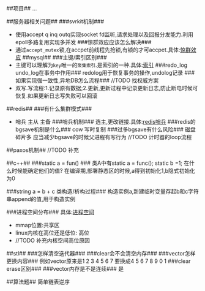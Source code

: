 ##项目##
...

##服务器相关问题##
###svrkit机制###
- 使用accept q inq outq实现socket fd监听,请求处理以及回报分发能力.利用epoll多路复用实现多并发
###惊群效应应该怎么解决###
- 通过`accept_mutex`锁,在accpet前线程先抢锁,有锁的才可accpet.具体:[惊群效应](../linux/惊群效应.md)
##mysql##
###主键/索引区别###
- 主键可以理解为`key`唯一的`聚集索引`.是索引的一种.具体:[索引](../mysql/索引&主键.md)
###redo_log undo_log在事务中作用###
redolog用于恢复事务的操作,undolog记录
###如果实现强一致性,异地DB怎么流程###
//TODO 找权威方案
- 双写.写流程:1.记录原有数据;2.更新,更新过程中记录更新日志,防止断电时候可恢复.如果更新日志写失败可以回滚

##redis##
###有什么集群模式###
- 哨兵 主从 主备
###哨兵机制###
选主,更改链接.具体:[redis哨兵](../redis/哨兵.md)
###redis的bgsave机制是什么###
cow 写时复制
###过多bgsave有什么风险###
磁盘碎片多 应当减少bgsave的时候父进程有写行为
//TODO 计时器的loop流程

##paxos机制##
//TODO 补充

##c++##
###static a = fun() ###
类A中有static a = func(); static b =1; 在什么时候能确定他们的值?
在编译期,部署静态区的时候,a得到初始化1,b隐式初始化为0

###string a = b + c 类构造/析构过程###
构造实例a,新建临时变量存起b和c字符串append的值,用于构造实例

###进程空间分布###
具体:[进程空间](../linux/进程内存分布.md)
- mmap位置:共享区
- linux内核在高位还是低位: 高位
- //TODO 补充内核空间高位原因

##stl##
###怎样清空迭代器###
###clear会不会清空内存###
###vector怎样更换内容###
例如vector原来是1 2 3 4 5 6 7  要换成4 5 6 7 8 9 0 1 
###clear erase区别###
###vector内存是不是连续###
是

##算法题##
简单链表逆序
